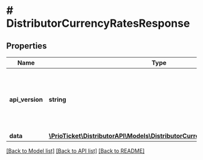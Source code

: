 # # DistributorCurrencyRatesResponse

## Properties

Name | Type | Description | Notes
------------ | ------------- | ------------- | -------------
**api_version** | **string** | Represents the version of the service API that&#39;s served in the response. | [readonly]
**data** | [**\PrioTicket\DistributorAPI\Models\DistributorCurrencyRatesResponseData**](DistributorCurrencyRatesResponseData.md) |  |

[[Back to Model list]](../../README.md#models) [[Back to API list]](../../README.md#endpoints) [[Back to README]](../../README.md)
